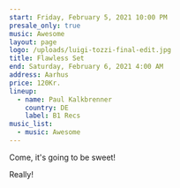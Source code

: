```yaml
---
start: Friday, February 5, 2021 10:00 PM
presale_only: true
music: Awesome
layout: page
logo: /uploads/luigi-tozzi-final-edit.jpg
title: Flawless Set
end: Saturday, February 6, 2021 4:00 AM
address: Aarhus
price: 120Kr.
lineup:
  - name: Paul Kalkbrenner
    country: DE
    label: B1 Recs
music_list:
  - music: Awesome
---
```


Come, it's going to be sweet!

Really!
